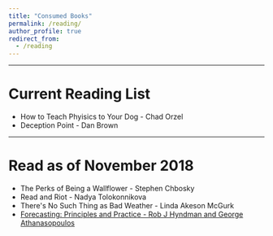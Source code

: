 ```yaml
---
title: "Consumed Books"
permalink: /reading/
author_profile: true
redirect_from:
  - /reading
---
```


***

# Current Reading List

* How to Teach Phyisics to Your Dog - Chad Orzel
* Deception Point - Dan Brown

***

# Read as of November 2018

* The Perks of Being a Wallflower - Stephen Chbosky
* Read and Riot - Nadya Tolokonnikova
* There's No Such Thing as Bad Weather - Linda Akeson McGurk
* [Forecasting: Principles and Practice - Rob J Hyndman and George Athanasopoulos](https://otexts.org/fpp2/)



